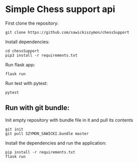 # Simple Chess support api
First clone the repository:
```
git clone https://github.com/sawickiszymon/chessSupport
```
Install dependencies:
```
cd chessSupport
pip3 install -r requirements.txt
```

Run flask app:
```
flask run
```

Run test with pytest:
```
pytest
```

## Run with git bundle:
Init empty repository with bundle file in it and pull its contents

```
git init
git pull SZYMON_SAWICKI.bundle master
```

Install the dependencies and run the application:
```
pip install -r requirements.txt
flask run
```
